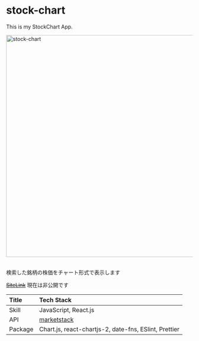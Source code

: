 # stock-chart

This is my StockChart App.

<img width="600px" alt="stock-chart" src="https://github.com/chisaki66/stock-chart/assets/62781357/d2b1139f-06da-441f-b995-844720ec2d32">

<br>検索した銘柄の株価をチャート形式で表示します

~~[SiteLink]()~~ 現在は非公開です

|Title|Tech Stack|
|:--|:--|
|Skill|JavaScript, React.js|
|API|[marketstack](https://marketstack.com/)|
|Package|Chart.js, react-chartjs-2, date-fns, ESlint, Prettier|
